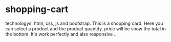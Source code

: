 # shopping-cart

technologys: html, css, js and bootstrap.
This is a shopping card. Here you can select a product and the product quantity. price will be show the total in the bottom. It's work perfectly and also responsive ..
